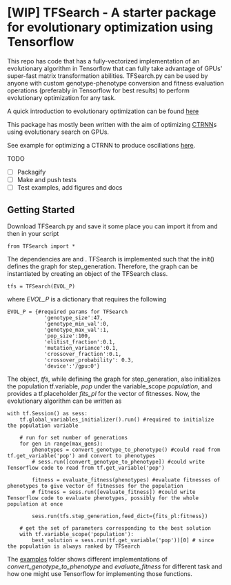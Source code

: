 # [WIP] TFSearch - A starter package for evolutionary optimization using Tensorflow

This repo has code that has a fully-vectorized implementation of an evolutionary algorithm in Tensorflow that can fully take advantage of GPUs' super-fast matrix transformation abilities. TFSearch.py can be used by anyone with custom genotype-phenotype conversion and fitness evaluation operations (preferably in Tensorflow for best results) to perform evolutionary optimization for any task.

A quick introduction to evolutionary optimization can be found [here](https://github.com/madvn/TFSearch/blob/master/evol_intro.md)

This package has mostly been written with the aim of optimizing [CTRNN](https://github.com/madvn/CTRNN)s using evolutionary search on GPUs.

See example for optimizing a CTRNN to produce oscillations [here](https://github.com/madvn/TFSearch/tree/master/examples/CTRNN_oscillator).

TODO
- [ ] Packagify
- [ ] Make and push tests
- [ ] Test examples, add figures and docs

## Getting Started
Download TFSearch.py and save it some place you can import it from and then in your script
```
from TFSearch import *
```
The dependencies are <link to numpy> and <link to Tensorflow>. TFSearch is implemented such that the init() defines the graph for step_generation. Therefore, the graph can be instantiated by creating an object of the TFSearch class.
```
tfs = TFSearch(EVOL_P)
```
where *EVOL_P* is a dictionary that requires the following
```
EVOL_P = {#required params for TFSearch
            'genotype_size':47,
            'genotype_min_val':0,
            'genotype_max_val':1,
            'pop_size':100,
            'elitist_fraction':0.1,
            'mutation_variance':0.1,
            'crossover_fraction':0.1,
            'crossover_probability': 0.3,
            'device':'/gpu:0'}
```
The object, *tfs*, while defining the graph for step_generation, also initializes the population tf.variable, *pop* under the variable_scope *population*, and provides a tf.placeholder *fits_pl* for the vector of fitnesses. Now, the evolutionary algorithm can be written as
```
with tf.Session() as sess:
    tf.global_variables_initializer().run() #required to initialize the population variable

    # run for set number of generations
    for gen in range(max_gens):
        phenotypes = convert_genotype_to_phenotype() #could read from tf.get_variable('pop') and convert to phenotypes
        # sess.run([convert_genotype_to_phenotype]) #could write Tensorflow code to read from tf.get_variable('pop')

        fitness = evaluate_fitness(phenotypes) #evaluate fitnesses of phenotypes to give vector of fitnesses for the population
        # fitness = sess.run([evaluate_fitness]) #could write Tensorflow code to evaluate phenotypes, possibly for the whole population at once

        sess.run(tfs.step_generation,feed_dict={fits_pl:fitness})

    # get the set of parameters corresponding to the best solution
    with tf.variable_scope('population'):
        best_solution = sess.run(tf.get_variable('pop'))[0] # since the population is always ranked by TFSearch
```
The [examples](https://github.com/madvn/TFSearch/tree/master/examples) folder shows different implementations of *convert_genotype_to_phenotype* and *evaluate_fitness* for different task and how one might use Tensorflow for implementing those functions.

